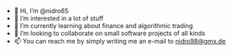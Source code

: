 - 👋 Hi, I’m @nidro65
- 👀 I’m interested in a lot of stuff
- 🌱 I’m currently learning about finance and algorithmic trading
- 💞️ I’m looking to collaborate on small software projects of all kinds
- 📫 You can reach me by simply writing me an e-mail to nidro98@gmx.de

<!---
nidro65/nidro65 is a ✨ special ✨ repository because its `README.md` (this file) appears on your GitHub profile.
You can click the Preview link to take a look at your changes.
--->
